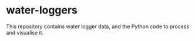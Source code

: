 # water-loggers
This repository contains water logger data, and the Python code to process and visualise it.
